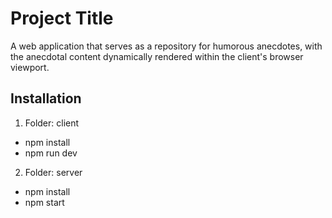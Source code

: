 # Project Title
A web application that serves as a repository for humorous anecdotes, with the anecdotal content dynamically rendered within the client's browser viewport.

## Installation
1. Folder: client
- npm install
- npm run dev

2. Folder: server
- npm install
- npm start